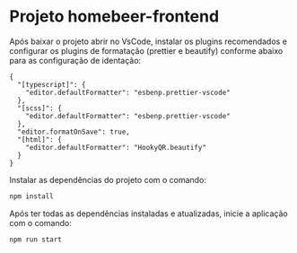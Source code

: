 # Projeto homebeer-frontend

Após baixar o projeto abrir no VsCode, instalar os plugins recomendados e configurar os plugins de formatação (prettier e beautify) conforme abaixo para as configuração de identação:

```
{
  "[typescript]": {
    "editor.defaultFormatter": "esbenp.prettier-vscode"
  },
  "[scss]": {
    "editor.defaultFormatter": "esbenp.prettier-vscode"
  },
  "editor.formatOnSave": true,
  "[html]": {
    "editor.defaultFormatter": "HookyQR.beautify"
  }
}
```

Instalar as dependências do projeto com o comando:

```bash
npm install
```

Após ter todas as dependências instaladas e atualizadas, inicie a aplicação com o comando:

```bash
npm run start
```
